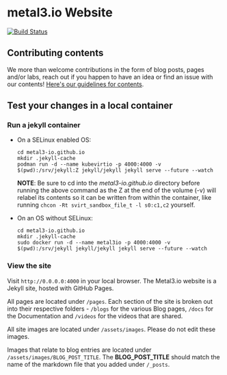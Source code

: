 # metal3.io Website

[![Build Status](https://travis-ci.org/metal3-io/metal3-io.github.io.svg?branch=master)](https://travis-ci.org/metal3-io/metal3-io.github.io)

## Contributing contents

We more than welcome contributions in the form of blog posts, pages and/or labs, reach out if you happen to have an idea or find an issue with our contents! [Here's our guidelines for contents](GUIDELINES.md).

## Test your changes in a local container

### Run a jekyll container

* On a SELinux enabled OS:

    ```console
    cd metal3-io.github.io
    mkdir .jekyll-cache
    podman run -d --name kubevirtio -p 4000:4000 -v $(pwd):/srv/jekyll:Z jekyll/jekyll jekyll serve --future --watch
    ```

    **NOTE**: Be sure to cd into the *metal3-io.github.io* directory before running the above command as the Z at the end of the volume (-v) will relabel its contents so it can be written from within the container, like running `chcon -Rt svirt_sandbox_file_t -l s0:c1,c2` yourself.

* On an OS without SELinux:

    ```console
    cd metal3-io.github.io
    mkdir .jekyll-cache
    sudo docker run -d --name metal3io -p 4000:4000 -v $(pwd):/srv/jekyll jekyll/jekyll jekyll serve --future --watch
    ```

### View the site

Visit `http://0.0.0.0:4000` in your local browser.
The Metal3.io website is a Jekyll site, hosted with GitHub Pages.

All pages are located under `/pages`. Each section of the site is broken out into their respective folders - `/blogs` for the various Blog pages, `/docs` for the Documentation and `/videos` for the videos that are shared.

All site images are located under `/assets/images`. Please do not edit these images.

Images that relate to blog entries are located under `/assets/images/BLOG_POST_TITLE`. The **BLOG_POST_TITLE** should match the name of the markdown file that you added under `/_posts`.
